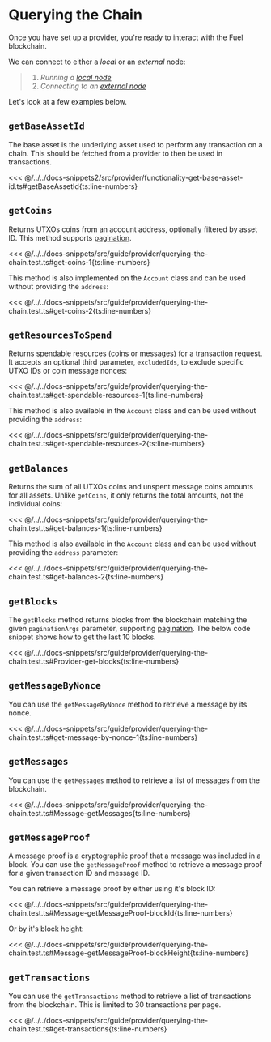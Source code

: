 # Querying the Chain

Once you have set up a provider, you're ready to interact with the Fuel blockchain.

We can connect to either a _*local*_ or an _*external*_ node:

> 1. _Running a [local node](../getting-started/connecting-to-a-local-node.md)_
> 1. _Connecting to an [external node](../getting-started/connecting-to-testnet.md)_

Let's look at a few examples below.

## `getBaseAssetId`

The base asset is the underlying asset used to perform any transaction on a chain. This should be fetched from a provider to then be used in transactions.

<<< @/../../docs-snippets2/src/provider/functionality-get-base-asset-id.ts#getBaseAssetId{ts:line-numbers}

## `getCoins`

Returns UTXOs coins from an account address, optionally filtered by asset ID. This method supports [pagination](./pagination.md).

<<< @/../../docs-snippets/src/guide/provider/querying-the-chain.test.ts#get-coins-1{ts:line-numbers}

This method is also implemented on the `Account` class and can be used without providing the `address`:

<<< @/../../docs-snippets/src/guide/provider/querying-the-chain.test.ts#get-coins-2{ts:line-numbers}

## `getResourcesToSpend`

Returns spendable resources (coins or messages) for a transaction request. It accepts an optional third parameter, `excludedIds`, to exclude specific UTXO IDs or coin message nonces:

<<< @/../../docs-snippets/src/guide/provider/querying-the-chain.test.ts#get-spendable-resources-1{ts:line-numbers}

This method is also available in the `Account` class and can be used without providing the `address`:

<<< @/../../docs-snippets/src/guide/provider/querying-the-chain.test.ts#get-spendable-resources-2{ts:line-numbers}

## `getBalances`

Returns the sum of all UTXOs coins and unspent message coins amounts for all assets. Unlike `getCoins`, it only returns the total amounts, not the individual coins:

<<< @/../../docs-snippets/src/guide/provider/querying-the-chain.test.ts#get-balances-1{ts:line-numbers}

This method is also available in the `Account` class and can be used without providing the `address` parameter:

<<< @/../../docs-snippets/src/guide/provider/querying-the-chain.test.ts#get-balances-2{ts:line-numbers}

## `getBlocks`

The `getBlocks` method returns blocks from the blockchain matching the given `paginationArgs` parameter, supporting [pagination](./pagination.md). The below code snippet shows how to get the last 10 blocks.

<<< @/../../docs-snippets/src/guide/provider/querying-the-chain.test.ts#Provider-get-blocks{ts:line-numbers}

## `getMessageByNonce`

You can use the `getMessageByNonce` method to retrieve a message by its nonce.

<<< @/../../docs-snippets/src/guide/provider/querying-the-chain.test.ts#get-message-by-nonce-1{ts:line-numbers}

## `getMessages`

You can use the `getMessages` method to retrieve a list of messages from the blockchain.

<<< @/../../docs-snippets/src/guide/provider/querying-the-chain.test.ts#Message-getMessages{ts:line-numbers}

## `getMessageProof`

A message proof is a cryptographic proof that a message was included in a block. You can use the `getMessageProof` method to retrieve a message proof for a given transaction ID and message ID.

You can retrieve a message proof by either using it's block ID:

<<< @/../../docs-snippets/src/guide/provider/querying-the-chain.test.ts#Message-getMessageProof-blockId{ts:line-numbers}

Or by it's block height:

<<< @/../../docs-snippets/src/guide/provider/querying-the-chain.test.ts#Message-getMessageProof-blockHeight{ts:line-numbers}

## `getTransactions`

You can use the `getTransactions` method to retrieve a list of transactions from the blockchain. This is limited to 30 transactions per page.

<<< @/../../docs-snippets/src/guide/provider/querying-the-chain.test.ts#get-transactions{ts:line-numbers}
